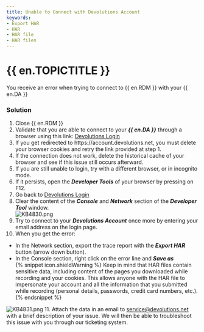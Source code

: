 ```yaml
---
title: Unable to Connect with Devolutions Account
keywords:
- Export HAR
- HAR
- HAR file
- HAR files
---
```

# {{ en.TOPICTITLE }}
You receive an error when trying to connect to {{ en.RDM }} with your {{ en.DA }}
### Solution
1. Close {{ en.RDM }}
1. Validate that you are able to connect to your ***{{ en.DA }}*** through a browser using this link: [Devolutions Login](https://login.devolutions.com/op/login)
1. If you get redirected to https<area>://account.devolutions.net, you must delete your browser cookies and retry the link provided at step 1.
1. If the connection does not work, delete the historical cache of your browser and see if this issue still occurs afterward.
1. If you are still unable to login, try with a different browser, or in incognito mode.
1. If it persists, open the ***Developer Tools*** of your browser by pressing on F12.
1. Go back to [Devolutions Login](https://login.devolutions.com/op/login)
1. Clear the content of the ***Console*** and ***Network*** section of the ***Developer Tool*** window.  
![KB4830.png](/img/en/kb/KB4830.png)
1. Try to connect to your ***Devolutions Account*** once more by entering your email address on the login page.
1. When you get the error:
* In the Network section, export the trace report with the ***Export HAR*** button (arrow down button).
* In the Console section, right click on the error line and ***Save as***  
{% snippet icon.shieldWarning %}
Keep in mind that HAR files contain sensitive data, including content of the pages you downloaded while recording and your cookies. This allows anyone with the HAR file to impersonate your account and all the information that you submitted while recording (personal details, passwords, credit card numbers, etc.).
{% endsnippet %}  

![KB4831.png](/img/en/kb/KB4831.png)
11. Attach the data in an email to [service@devolutions.net](mailto:service@devolutions.net) with a brief description of your issue. We will then be able to troubleshoot this issue with you through our ticketing system.
